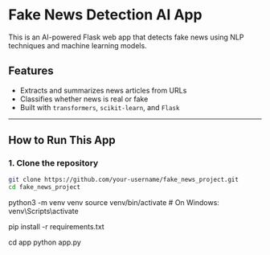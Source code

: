 # Fake News Detection AI App

This is an AI-powered Flask web app that detects fake news using NLP techniques and machine learning models.

## Features

- Extracts and summarizes news articles from URLs
- Classifies whether news is real or fake
- Built with `transformers`, `scikit-learn`, and `Flask`

---

## How to Run This App

### 1. Clone the repository

```bash
git clone https://github.com/your-username/fake_news_project.git
cd fake_news_project
```

<!-- Create a virtual environment (optional but recommended) -->

python3 -m venv venv
source venv/bin/activate # On Windows: venv\Scripts\activate

 <!-- Install dependencies -->

pip install -r requirements.txt

<!-- Run the app -->

cd app
python app.py
